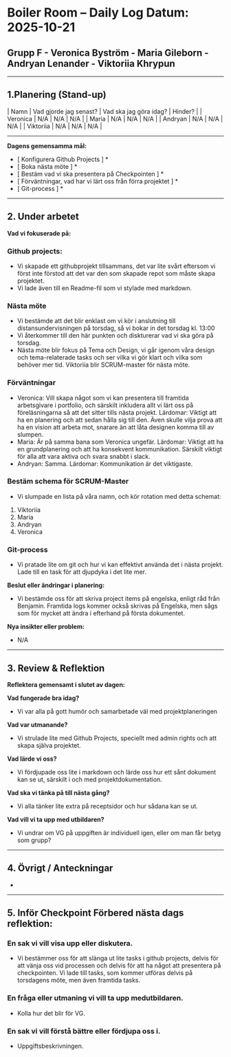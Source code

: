 # Boiler Room – Daily Log Datum: 2025-10-21 
## Grupp F - Veronica Byström - Maria Gileborn - Andryan Lenander - Viktoriia Khrypun 

--- 

## 1.Planering (Stand-up) 
| Namn | Vad gjorde jag senast? | Vad ska jag göra idag? | Hinder? |
| Veronica | N/A | N/A | N/A | 
| Maria | N/A | N/A | N/A | 
| Andryan | N/A | N/A | N/A | 
| Viktoriia | N/A | N/A | N/A |

---

**Dagens gemensamma mål:** 
- [ Konfigurera Github Projects ] *
- [ Boka nästa möte ] *
- [ Bestäm vad vi ska presentera på Checkpointen ] *
- [ Förväntningar, vad har vi lärt oss från förra projektet ] *
- [ Git-process ] *

--- 

## 2. Under arbetet 
**Vad vi fokuserade på:** 
### Github projects: 
- Vi skapade ett githubprojekt tillsammans, det var lite svårt eftersom vi först inte förstod att det var den som skapade repot som måste skapa projektet.
- Vi lade även till en Readme-fil som vi stylade med markdown.

### Nästa möte
- Vi bestämde att det blir enklast om vi kör i anslutning till distansundervisningen på torsdag, så vi bokar in det torsdag kl. 13:00
- Vi återkommer till den här punkten och diskturerar vad vi ska göra på torsdag.
- Nästa möte blir fokus på Tema och Design, vi går igenom våra design och tema-relaterade tasks och ser vilka vi gör klart och vilka som behöver mer tid. Viktoriia blir SCRUM-master för nästa möte.

### Förväntningar
- Veronica: Vill skapa något som vi kan presentera till framtida arbetsgivare i portfolio, och särskilt inkludera allt vi lärt oss på föreläsningarna så att det sitter tills nästa projekt. Lärdomar: Viktigt att ha en planering och att sedan hålla sig till den. Även skulle vilja prova att ha en vision att arbeta mot, snarare än att låta designen komma till av slumpen.
- Maria: Är på samma bana som Veronica ungefär. Lärdomar: Viktigt att ha en grundplanering och att ha konsekvent kommunikation. Särskilt viktigt för alla att vara aktiva och svara snabbt i slack.
- Andryan: Samma. Lärdomar: Kommunikation är det viktigaste.

### Bestäm schema för SCRUM-Master
- Vi slumpade en lista på våra namn, och kör rotation med detta schemat:
1. Viktoriia
2. Maria
3. Andryan
4. Veronica

### Git-process
- Vi pratade lite om git och hur vi kan effektivt använda det i nästa projekt. Lade till en task för att djupdyka i det lite mer.

**Beslut eller ändringar i planering:** 
- Vi bestämde oss för att skriva project items på engelska, enligt råd från Benjamin. Framtida logs kommer också skrivas på Engelska, men sågs som för mycket att ändra i efterhand på första dokumentet.

**Nya insikter eller problem:** 
- N/A

--- 

## 3. Review & Reflektion 
**Reflektera gemensamt i slutet av dagen:** 

**Vad fungerade bra idag?** 
- Vi var alla på gott humör och samarbetade väl med projektplaneringen

**Vad var utmanande?**
- Vi strulade lite med Github Projects, speciellt med admin rights och att skapa själva projektet.

**Vad lärde vi oss?**
- Vi fördjupade oss lite i markdown och lärde oss hur ett sånt dokument kan se ut, särskilt i och med projektdokumentation.

**Vad ska vi tänka på till nästa gång?**
- Vi alla tänker lite extra på receptsidor och hur sådana kan se ut.

**Vad vill vi ta upp med utbildaren?** 
- Vi undrar om VG på uppgiften är individuell igen, eller om man får betyg som grupp?

--- 

## 4. Övrigt / Anteckningar 
- 

--- 

## 5. Inför Checkpoint **Förbered nästa dags reflektion:**
### En sak vi vill visa upp eller diskutera. 
- Vi bestämmer oss för att slänga ut lite tasks i github projects, delvis för att vänja oss vid processen och delvis för att ha något att presentera på checkpointen. Vi lade till tasks, som kommer utföras delvis på torsdagens möte, men även framtida tasks.

### En fråga eller utmaning vi vill ta upp medutbildaren. 
- Kolla hur det blir för VG.

### En sak vi vill förstå bättre eller fördjupa oss i.
- Uppgiftsbeskrivningen.
 



